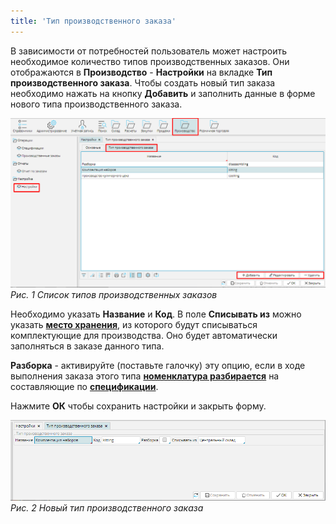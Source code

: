```yaml
---
title: 'Тип производственного заказа'
---
```


В зависимости от потребностей пользователь может настроить необходимое количество типов производственных заказов. Они отображаются в **Производство** - **Настройки** на вкладке **Тип производственного заказа**. Чтобы создать новый тип заказа необходимо нажать на кнопку **Добавить** и заполнить данные в форме нового типа производственного заказа.

![](images/Manufacturing_order_type_1.png)
*Рис. 1 Список типов производственных заказов*

  

Необходимо указать **Название** и **Код**. В поле **Списывать из** можно указать [**место хранения**](Location_settings.md), из которого будут списываться комплектующие для производства. Оно будет автоматически заполняться в заказе данного типа.

**Разборка** - активируйте (поставьте галочку) эту опцию, если в ходе выполнения заказа этого типа [**номенклатура разбирается**](Unbuild_order.md) на составляющие по [**спецификации**](Bills_of_Materials.md).

Нажмите **ОК** чтобы сохранить настройки и закрыть форму.

![](images/Manufacturing_order_type_2.png)
*Рис. 2 Новый тип производственного заказа*

  

  

  


